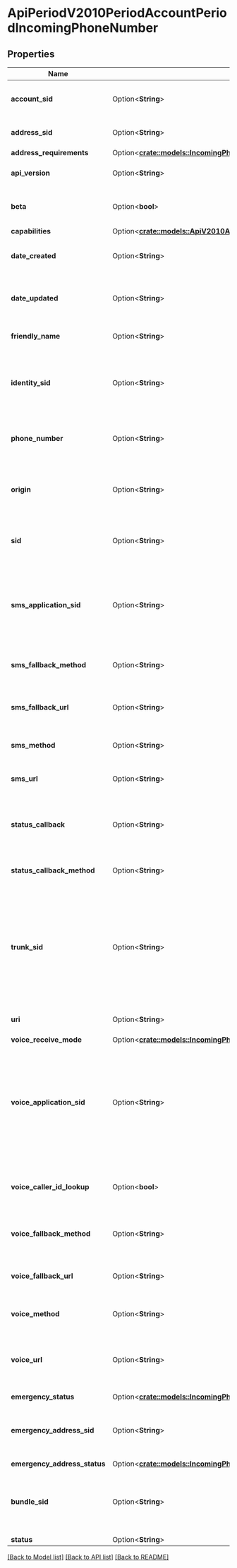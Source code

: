 # ApiPeriodV2010PeriodAccountPeriodIncomingPhoneNumber

## Properties

Name | Type | Description | Notes
------------ | ------------- | ------------- | -------------
**account_sid** | Option<**String**> | The SID of the [Account](https://www.twilio.com/docs/iam/api/account) that created this IncomingPhoneNumber resource. | [optional]
**address_sid** | Option<**String**> | The SID of the Address resource associated with the phone number. | [optional]
**address_requirements** | Option<[**crate::models::IncomingPhoneNumberEnumAddressRequirement**](incoming_phone_number_enum_address_requirement.md)> |  | [optional]
**api_version** | Option<**String**> | The API version used to start a new TwiML session. | [optional]
**beta** | Option<**bool**> | Whether the phone number is new to the Twilio platform. Can be: `true` or `false`. | [optional]
**capabilities** | Option<[**crate::models::ApiV2010AccountIncomingPhoneNumberCapabilities**](api_v2010_account_incoming_phone_number_capabilities.md)> |  | [optional]
**date_created** | Option<**String**> | The date and time in GMT that the resource was created specified in [RFC 2822](https://www.ietf.org/rfc/rfc2822.txt) format. | [optional]
**date_updated** | Option<**String**> | The date and time in GMT that the resource was last updated specified in [RFC 2822](https://www.ietf.org/rfc/rfc2822.txt) format. | [optional]
**friendly_name** | Option<**String**> | The string that you assigned to describe the resource. | [optional]
**identity_sid** | Option<**String**> | The SID of the Identity resource that we associate with the phone number. Some regions require an Identity to meet local regulations. | [optional]
**phone_number** | Option<**String**> | The phone number in [E.164](https://www.twilio.com/docs/glossary/what-e164) format, which consists of a + followed by the country code and subscriber number. | [optional]
**origin** | Option<**String**> | The phone number's origin. `twilio` identifies Twilio-owned phone numbers and `hosted` identifies hosted phone numbers. | [optional]
**sid** | Option<**String**> | The unique string that that we created to identify this IncomingPhoneNumber resource. | [optional]
**sms_application_sid** | Option<**String**> | The SID of the application that handles SMS messages sent to the phone number. If an `sms_application_sid` is present, we ignore all `sms_*_url` values and use those of the application. | [optional]
**sms_fallback_method** | Option<**String**> | The HTTP method we use to call `sms_fallback_url`. Can be: `GET` or `POST`. | [optional]
**sms_fallback_url** | Option<**String**> | The URL that we call when an error occurs while retrieving or executing the TwiML from `sms_url`. | [optional]
**sms_method** | Option<**String**> | The HTTP method we use to call `sms_url`. Can be: `GET` or `POST`. | [optional]
**sms_url** | Option<**String**> | The URL we call when the phone number receives an incoming SMS message. | [optional]
**status_callback** | Option<**String**> | The URL we call using the `status_callback_method` to send status information to your application. | [optional]
**status_callback_method** | Option<**String**> | The HTTP method we use to call `status_callback`. Can be: `GET` or `POST`. | [optional]
**trunk_sid** | Option<**String**> | The SID of the Trunk that handles calls to the phone number. If a `trunk_sid` is present, we ignore all of the voice urls and voice applications and use those set on the Trunk. Setting a `trunk_sid` will automatically delete your `voice_application_sid` and vice versa. | [optional]
**uri** | Option<**String**> | The URI of the resource, relative to `https://api.twilio.com`. | [optional]
**voice_receive_mode** | Option<[**crate::models::IncomingPhoneNumberEnumVoiceReceiveMode**](incoming_phone_number_enum_voice_receive_mode.md)> |  | [optional]
**voice_application_sid** | Option<**String**> | The SID of the application that handles calls to the phone number. If a `voice_application_sid` is present, we ignore all of the voice urls and use those set on the application. Setting a `voice_application_sid` will automatically delete your `trunk_sid` and vice versa. | [optional]
**voice_caller_id_lookup** | Option<**bool**> | Whether we look up the caller's caller-ID name from the CNAM database ($0.01 per look up). Can be: `true` or `false`. | [optional]
**voice_fallback_method** | Option<**String**> | The HTTP method we use to call `voice_fallback_url`. Can be: `GET` or `POST`. | [optional]
**voice_fallback_url** | Option<**String**> | The URL that we call when an error occurs retrieving or executing the TwiML requested by `url`. | [optional]
**voice_method** | Option<**String**> | The HTTP method we use to call `voice_url`. Can be: `GET` or `POST`. | [optional]
**voice_url** | Option<**String**> | The URL we call when the phone number receives a call. The `voice_url` will not be used if a `voice_application_sid` or a `trunk_sid` is set. | [optional]
**emergency_status** | Option<[**crate::models::IncomingPhoneNumberEnumEmergencyStatus**](incoming_phone_number_enum_emergency_status.md)> |  | [optional]
**emergency_address_sid** | Option<**String**> | The SID of the emergency address configuration that we use for emergency calling from this phone number. | [optional]
**emergency_address_status** | Option<[**crate::models::IncomingPhoneNumberEnumEmergencyAddressStatus**](incoming_phone_number_enum_emergency_address_status.md)> |  | [optional]
**bundle_sid** | Option<**String**> | The SID of the Bundle resource that you associate with the phone number. Some regions require a Bundle to meet local Regulations. | [optional]
**status** | Option<**String**> |  | [optional]

[[Back to Model list]](../README.md#documentation-for-models) [[Back to API list]](../README.md#documentation-for-api-endpoints) [[Back to README]](../README.md)


